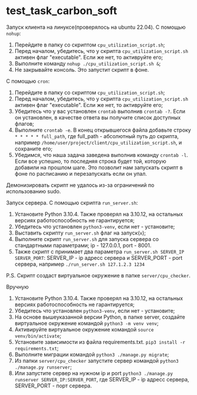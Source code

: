 # test_task_carbon_soft

Запуск клиента на линуксе(проверялось на ubuntu 22.04).
С помощью `nohup`:
1) Перейдите в папку со скриптом `cpu_utilization_script.sh`;
2) Перед началом, убедитесь, что у скрипта `cpu_utilization_script.sh` активен флаг "executable". Если же нет, то активруйте его;
3) Выполните команду `nohup ./cpu_utilization_script.sh &`;
4) Не закрывайте консоль.
Это запустит скрипт в фоне.

С помощью `cron`:
1) Перейдите в папку со скриптом `cpu_utilization_script.sh`;
2) Перед началом, убедитесь, что у скрипта `cpu_utilization_script.sh` активен флаг "executable". Если же нет, то активруйте его;
3) Убедитесь что у вас установлен `crontab` выполнив `crontab -?`. Если он установлен, в качестве ответа вы получите список доступных флагов;
4) Выполните `crontab -e`. В конец открывшегося файла добавьте строку `* * * * * full_path`, где full_path - абсолютный путь до скрипта, например `/home/user/project/client/cpu_utilization_script.sh`, и сохраните его;
5) Убедимся, что наша задача заведена выполнив команду `crontab -l`. Если все успешно, то последняя строка будет той, которую добавили на прошлом шаге.
Это позволит нам запускать скрипт в фоне по расписанию и перезапускать если он упал.

Демонизировать скрипт не удалось из-за ограничений по использованию sudo.

Запуск сервера.
С помощью скрипта `run_server.sh`:
1) Установите Python 3.10.4. Также проверял на 3.10.12, на остальных версиях работоспособность не гарантируется;
2) Убедитесь что установлен `python3-venv`, если нет - установите;
3) Выставить скрипту `run_server.sh` флаг на запуск(`x`);
4) Выполните скрипт `run_server.sh` для запуска сервера со стандартными параметрами; ip - 127.0.0.1, port - 8001.
5) Также скрипт с принимает два параметра `run_server.sh SERVER_IP SERVER_PORT`: SERVER_IP - ip адресс сервера и SERVER_PORT - port сервера, например `./run_server.sh 127.1.2.3 1234`

P.S. Скрипт создаст виртуальное окружение в папке `server/cpu_checker`.


Вручную
1) Установите Python 3.10.4. Также проверял на 3.10.12, на остальных версиях работоспособность не гарантируется;
2) Убедитесь что установлен `python3-venv`, если нет - установите;
3) На основе вышеуказанной версии Python, в папке server, создайте виртуальное окружение командой `python3 -m venv venv`;
4) Активируйте виртуальное окружение командой `source venv/bin/activate`;
5) Установите зависимости из файла requirements.txt. `pip3 install -r requirements.txt`;
6) Выполните миграции командой `python3 ./manage.py migrate`;
7) Из папки `server/cpu_checker` запустите сервер командой `python3 ./manage.py runserver`;
8) Или запустите сервер на нужном ip и port `python3 ./manage.py runserver SERVER_IP:SERVER_PORT`, где SERVER_IP - ip адресс сервера, SERVER_PORT - порт сервера.
